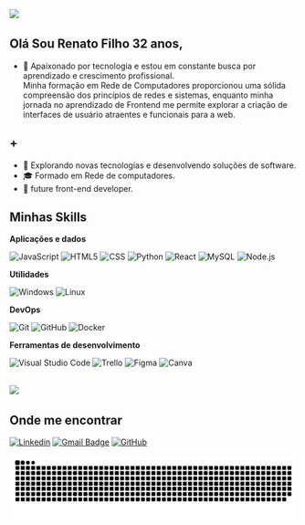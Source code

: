 ![](https://komarev.com/ghpvc/?username=iuricode&color=006bed)

## Olá Sou Renato Filho 32 anos, 
- 🌱 Apaixonado por tecnologia e estou em constante busca por aprendizado e crescimento profissional.  
  Minha formação em Rede de Computadores proporcionou uma sólida compreensão dos princípios de redes e sistemas,
  enquanto minha jornada no aprendizado de Frontend me permite explorar a criação de interfaces de usuário atraentes e funcionais para a web.
## +
- 🤔 Explorando novas tecnologias e desenvolvendo soluções de software.
- 🎓 Formado em Rede de computadores.
- 💼 future front-end developer.
## Minhas Skills

**Aplicações e dados**

![JavaScript](https://img.shields.io/badge/-JavaScript-333333?style=flat&logo=javascript)
![HTML5](https://img.shields.io/badge/-HTML5-333333?style=flat&logo=HTML5)
![CSS](https://img.shields.io/badge/-CSS-333333?style=flat&logo=CSS3&logoColor=1572B6)
![Python](https://img.shields.io/badge/-Python-333333?style=flat&logo=Python)
![React](https://img.shields.io/badge/-React-333333?style=flat&logo=react)
![MySQL](https://img.shields.io/badge/-MySQL-333333?style=flat&logo=mysql)
![Node.js](https://img.shields.io/badge/-Node.js-333333?style=flat&logo=Node.js)

**Utilidades**

![Windows](https://img.shields.io/badge/-windows-333333?style=flat&logo=Windows)
![Linux](https://img.shields.io/badge/-Linux-333333?style=flat&logo=Linux)

**DevOps**

![Git](https://img.shields.io/badge/-Git-333333?style=flat&logo=git)
![GitHub](https://img.shields.io/badge/-GitHub-333333?style=flat&logo=github)
![Docker](https://img.shields.io/badge/-Docker-333333?style=flat&logo=docker)

**Ferramentas de desenvolvimento**

![Visual Studio Code](https://img.shields.io/badge/-Visual%20Studio%20Code-333333?style=flat&logo=visual-studio-code&logoColor=007ACC)
![Trello](https://img.shields.io/badge/-Trello-333333?style=flat&logo=trello&logoColor=007ACC)
![Figma](https://img.shields.io/badge/-Figma-333333?style=flat&logo=figma&logoColor=007ACC)
![Canva](https://img.shields.io/badge/-Canva-333333?style=flat&logo=Canva&logoColor=007ACC)

<br/>

<a href="https://github.com/iuricode" title="Perfil do Iuri">
  <img height="180em" src="https://github-readme-stats.vercel.app/api?username=renatofilhodevandtech&theme=dracula&show_icons=true" />
</a> 

## Onde me encontrar

[![Linkedin](https://img.shields.io/badge/-RenatoFilho-blue?style=flat-square&logo=Linkedin&logoColor=white&link=https://www.linkedin.com/in/renato-filho-devandtech)](https://www.linkedin.com/in/renato-filho-devandtech)
[![Gmail Badge](https://img.shields.io/badge/-renatoservicesti@email.com-006bed?style=flat-square&logo=Gmail&logoColor=white&link=mailto:SEU-EMAIL)](mailto:SEU-EMAIL)
[![GitHub](https://img.shields.io/github/followers/renatofilhodevandtech?label=follow&style=social)](https://github.com/RenatofilhoDevandtech/RenatofilhoDevandtech)

<p align="center">
  <img src="https://github.com/Platane/snk/raw/output/github-contribution-grid-snake.svg" alt="Snake animation" title="Snake game" width="800px">
</p>



<!--
**RenatofilhoDevandtech/RenatofilhoDevandtech** is a ✨ _special_ ✨ repository because its `README.md` (this file) appears on your GitHub profile.

Here are some ideas to get you started:

- 🔭 I’m currently working on ...
- 🌱 I’m currently learning ...
- 👯 I’m looking to collaborate on ...
- 🤔 I’m looking for help with ...
- 💬 Ask me about ...
- 📫 How to reach me: ...
- 😄 Pronouns: ...
- ⚡ Fun fact: ...
-->
